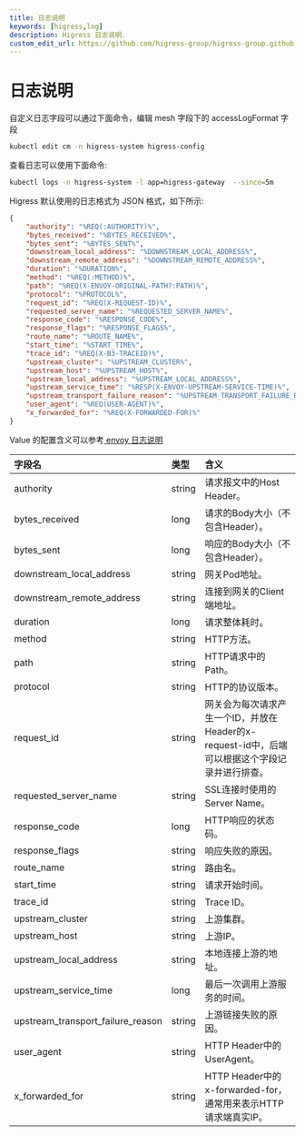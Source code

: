 ```yaml
---
title: 日志说明
keywords: [higress,log]
description: Higress 日志说明.
custom_edit_url: https://github.com/higress-group/higress-group.github.io/blob/main/i18n/zh-cn/docusaurus-plugin-content-docs/current/ops/log.md
---
```


# 日志说明

自定义日志字段可以通过下面命令，编辑 mesh 字段下的 accessLogFormat 字段

```bash
kubectl edit cm -n higress-system higress-config
```

查看日志可以使用下面命令:

```bash
kubectl logs -n higress-system -l app=higress-gateway  --since=5m
```


Higress 默认使用的日志格式为 JSON 格式，如下所示:

```json
{
	"authority": "%REQ(:AUTHORITY)%",
	"bytes_received": "%BYTES_RECEIVED%",
	"bytes_sent": "%BYTES_SENT%",
	"downstream_local_address": "%DOWNSTREAM_LOCAL_ADDRESS%",
	"downstream_remote_address": "%DOWNSTREAM_REMOTE_ADDRESS%",
	"duration": "%DURATION%",
	"method": "%REQ(:METHOD)%",
	"path": "%REQ(X-ENVOY-ORIGINAL-PATH?:PATH)%",
	"protocol": "%PROTOCOL%",
	"request_id": "%REQ(X-REQUEST-ID)%",
	"requested_server_name": "%REQUESTED_SERVER_NAME%",
	"response_code": "%RESPONSE_CODE%",
	"response_flags": "%RESPONSE_FLAGS%",
	"route_name": "%ROUTE_NAME%",
	"start_time": "%START_TIME%",
	"trace_id": "%REQ(X-B3-TRACEID)%",
	"upstream_cluster": "%UPSTREAM_CLUSTER%",
	"upstream_host": "%UPSTREAM_HOST%",
	"upstream_local_address": "%UPSTREAM_LOCAL_ADDRESS%",
	"upstream_service_time": "%RESP(X-ENVOY-UPSTREAM-SERVICE-TIME)%",
	"upstream_transport_failure_reason": "%UPSTREAM_TRANSPORT_FAILURE_REASON%",
	"user_agent": "%REQ(USER-AGENT)%",
	"x_forwarded_for": "%REQ(X-FORWARDED-FOR)%"
}
```

Value 的配置含义可以参考[ envoy 日志说明](https://www.envoyproxy.io/docs/envoy/latest/configuration/observability/access_log/usage#config-access-log)

| 字段名 | 类型 | 含义 |
| :------ | :---- | :---- |
| authority | string |	请求报文中的Host Header。|
| bytes_received |	long |	请求的Body大小（不包含Header）。|
| bytes_sent |	long |	响应的Body大小（不包含Header）。|
| downstream_local_address |	string |	网关Pod地址。|
| downstream_remote_address	| string |	连接到网关的Client端地址。|
| duration |	long |	请求整体耗时。|
| method |	string |	HTTP方法。|
| path |	string |	HTTP请求中的Path。|
| protocol |	string |	HTTP的协议版本。|
| request_id |	string |	网关会为每次请求产生一个ID，并放在Header的x-request-id中，后端可以根据这个字段记录并进行排查。|
| requested_server_name |	string |	SSL连接时使用的Server Name。|
| response_code |	long |	HTTP响应的状态码。|
| response_flags |	string |	响应失败的原因。|
| route_name |	string |	路由名。|
| start_time |	string |	请求开始时间。|
| trace_id |	string |	Trace ID。|
| upstream_cluster |	string |	上游集群。|
| upstream_host |	string |	上游IP。|
| upstream_local_address |	string |	本地连接上游的地址。|
| upstream_service_time |	long |	最后一次调用上游服务的时间。|
| upstream_transport_failure_reason |	string |	上游链接失败的原因。|
| user_agent |	string |	HTTP Header中的UserAgent。|
| x_forwarded_for |	string |	HTTP Header中的x-forwarded-for，通常用来表示HTTP请求端真实IP。|

